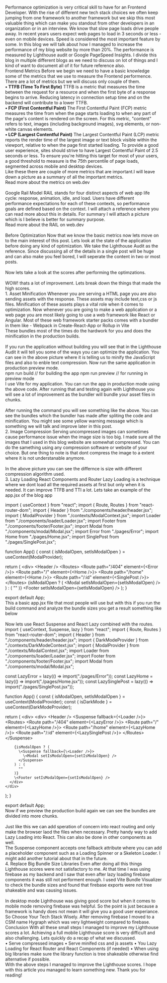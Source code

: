 <NormalText>Performance optimization is very critical skill to have for an Frontend Developer. With the rise of different new tech stack choices we often keep jumping from one framework to another framework but we skip this most valuable thing which can make you standout from other developers in an organization or in an interview. We know that slow page loads drive people away. In recent years users expect web pages to load in 3 seconds or less - even on mobile devices. Speed is considered the most important feature by some. In this blog we will talk about how I managed to increase the performance of my blog website by more than 20%. The performance is measured by Lighthouse audit or Google PageSpeed Insights. I divide this blog in multiple different blogs as we need to discuss on lot of things and I kind of want to document all of it for future reference also.</NormalText>
<br/>
<Heading>Frontend Metrics</Heading>
<NormalText>Before we begin we need to have a basic knowledge some of the metrics that we use to measure the Frontend performence. There are a lot of metrics but we will discuss only couple of them. </NormalText>
<br/>
<NormalText><strong><span>•</span>  TTFB (Time To First Byte)</strong></NormalText>
<NormalText>TTFB is a metric that measures the time between the request for a resource and when the first byte of a response begins to arrive. Reducing latency in connection setup time and on the backend will contribute to a lower TTFB.</NormalText>
<br/>
<NormalText><strong><span>•</span>  FCP (First Contentful Paint)</strong></NormalText>
<NormalText>The First Contentful Paint (FCP) metric measures the time from when the page starts loading to when any part of the page's content is rendered on the screen. For this metric, "content" refers to text, images (including background images), svg elements, or non-white canvas elements.</NormalText>
<br/>
<NormalText><strong><span>•</span>  LCP (Largest Contentful Paint)</strong></NormalText>
<NormalText>The Largest Contentful Paint (LCP) metric reports the render time of the largest image or text block visible within the viewport, relative to when the page first started loading. To provide a good user experience, sites should strive to have Largest Contentful Paint of 2.5 seconds or less. To ensure you're hitting this target for most of your users, a good threshold to measure is the 75th percentile of page loads, segmented across mobile and desktop devices.</NormalText>
<br/>
<NormalText>Like these there are couple of more metrics that are important.I will leave down a picture as a summary of all the important metrics.</NormalText>
<br/>
<ImageTag index="0" identifier="performance"></ImageTag>
<UrlTag data="https://web.dev/metrics/">Read more about the metrics on web.dev</UrlTag>
<br/>
<br/>
<Heading>Google Rail Model</Heading>
<NormalText>RAIL stands for four distinct aspects of web app life cycle: response, animation, idle, and load. Users have different performance expectations for each of these contexts, so performance goals are defined based on the context. I will attach a reference where you can read more about this in details. For summary I will attach a picture which is I believe is better for summary purpose.</NormalText>
<br/>
<ImageTag index="1" identifier="performance"></ImageTag>
<UrlTag data="https://web.dev/rail/">Read more about the RAIL on web.dev</UrlTag>
<br/>
<br/>
<Heading>Before Optimization</Heading>
<NormalText>Now that we know the basic metrics now lets move on to the main interest of this post. Lets look at the state of the application before doing any kind of optimization. We take the Lighthouse Audit as the reference. Since discussing all of the details in a single post will be huge and can also make you feel bored, I will seperate the content in two or most posts.</NormalText>
<br/>
<ImageTag index="2" identifier="performance"></ImageTag>
<br/>
<NormalText>Now lets take a look at the scores after performing the optimzations.</NormalText>
<br/>
<ImageTag index="3" identifier="performance"></ImageTag>
<br/>
<NormalText>WOW! thats a lot of improvement. Lets break down the things that made the high scores.</NormalText>
<br/>
<Heading><span>1</span>. Asset Minification</Heading>
<NormalText>Whenever you are serving a HTML page you are also sending assets with the response. These assets may include text,css or js files. Minification of these assets plays a vital role when it comes to optimization. Now whenever you are going to make a web application or a web page you are most likely going to use a web framework like React or Angular. Most of these web framework starter packs comes with a bundler in them like - <RoundedText>Webpack in Create-React-App</RoundedText> or <RoundedText>Rollup in Vite</RoundedText></NormalText>
<br/>
<NormalText>These bundles most of the times do the hardwork for you and does the minification in the production builds.</NormalText>
<br/>
<ImageTag index="4" identifier="performance"></ImageTag>
<br/>
<NormalText>If you run the application without building you will see that in the Lighthouse Audit it will tell you some of the ways you can optimize the application. You can see in the above picture where it is telling us to minify the JavaScript files and also to enble text compression.</NormalText>
<NormalText>Now run the same application in production preview mode.</NormalText>
<br/>
<Syntax language="jsx">
npm run build // for building the app
npm run preview // for running in preview mode
</Syntax>
<br/>
<NormalText>I use <RoundedText>Vite</RoundedText> for my application. You can run the app in production mode using the above code. After running that and testing again with Lighthouse you will see a lot of improvement as the bundler will bundle your asset files in chunks.</NormalText>
<br/>
<ImageTag index="5" identifier="performance"></ImageTag>
<br/>
<NormalText>After running the command you will see something like the above. You can see the bundles which the bundler has made after spliting the code and minification. You might see some yellow warning message which is something we will talk and improve later in this post.</NormalText>
<br/>
<Heading><span>2</span>. Image Compression</Heading>
<NormalText>Serving uncompressed images can sometimes cause performance issue when the image size is too big. I made sure all the images that I used in this blog website are somewhat compressed. You can do the samething using any compression software or website of your choice. But one thing to note is that dont compress the image to a extent where it is not understanable anymore.</NormalText>
<br/>
<ImageTag index="6" identifier="performance"></ImageTag>
<br/>
<NormalText>In the above picture you can see the differnce is size with different compression algorithm used.</NormalText>
<br/>
<Heading><span>3</span>. Lazy Loading React Components and Router</Heading>
<NormalText>Lazy Loading is a technique where we dont load all the required assets at first but only when it is needed. It can improve <RoundedText>TTFB</RoundedText> and <RoundedText>TTI</RoundedText> a lot. Lets take an example of the app.jsx of the blog app</NormalText>
<br/>
<Syntax language="jsx">

import { useContext } from "react";
import { Route, Routes } from "react-router-dom";
import { Header } from "./components/header/header.jsx";
import { ModalProvider } from "./contexts/ModalContext.jsx";
import Loader from "./components/loader/Loader.jsx";
import Footer from "./components/footer/Footer.jsx";
import Modal from "./components/modal/Modal.jsx";
import Error from "./pages/Error";
import Home from "./pages/Home.jsx";
import SinglePost from "./pages/SinglePost.jsx";

function App() {
  const { isModalOpen, setIsModalOpen } = useContext(ModalProvider);

  return (
    \<div>
      \<Header />
        \<Routes>
          \<Route path="/404" element={\<Error />}></Route>
          \<Route path="/" element={\<Home />}></Route>
          \<Route path="/home" element={\<Home />}></Route>
          \<Route path="/:id" element={\<SinglePost />}></Route>
        \</Routes>
      {isModalOpen ? (
          \<Modal setIsModalOpen={setIsModalOpen} />
      ) : (
        ""
      )}
      \<Footer setIsModalOpen={setIsModalOpen} />
    </div>
  );
}

export default App;
</Syntax>
<br/>
<NormalText>This a basic app.jsx file that most people will use but with this if you run the build command and analyze the bundle sizes you get a result something like below</NormalText>
<br/>
<ImageTag index="7" identifier="performance"></ImageTag>
<br/>
<NormalText>Now lets use React Suspense and React Lazy combined with the routes.</NormalText>
<br/>
<Syntax language="jsx">
import { useContext, Suspense, lazy } from "react";
import { Route, Routes } from "react-router-dom";
import { Header } from "./components/header/header.jsx";
import { DarkModeProvider } from "./contexts/DarkModeContext.jsx";
import { ModalProvider } from "./contexts/ModalContext.jsx";
import Loader from "./components/loader/Loader.jsx";
import Footer from "./components/footer/Footer.jsx";
import Modal from "./components/modal/Modal.jsx";

const LazyError = lazy(() => import("./pages/Error"));
const LazyHome = lazy(() => import("./pages/Home.jsx"));
const LazySinglePost = lazy(() => import("./pages/SinglePost.jsx"));

function App() {
  const { isModalOpen, setIsModalOpen } = useContext(ModalProvider);
  const { isDarkMode } = useContext(DarkModeProvider);

  return (
    \<div>
     \<div>
        \<Header />
        \<Suspense fallback={\<Loader />}>
          \<Routes>
            \<Route path="/404" element={\<LazyError />}></Route>
            \<Route path="/" element={\<LazyHome />}></Route>
            \<Route path="/home" element={\<LazyHome />}></Route>
            \<Route path="/:id" element={\<LazySinglePost />}></Route>
          \</Routes>
        \</Suspense>

        {isModalOpen ? (
          \<Suspense fallback={\<Loader />}>
            \<Modal setIsModalOpen={setIsModalOpen} />
          </Suspense>
        ) : (
          ""
        )}
        \<Footer setIsModalOpen={setIsModalOpen} />
      </div>
    </div>
  );
}

export default App;
</Syntax>
<br/>
<NormalText>Now if we preview the production build again we can see the bundles are divided into more chunks.</NormalText>
<br/>
<ImageTag index="8" identifier="performance"></ImageTag>
<br/>
<NormalText>Just like this we can add speration of concern into react routing and only make the browser laod the files when necessary. Pretty handy way to add Lazy Loading into React. This can also be done in other components as well.</NormalText>
<br/>
<NormalText>The Suspense component accepts one fallback attribute where you can add a placeholder component such as a <RoundedText>Loading Spinner</RoundedText> or a <RoundedText>Skeleton Loader</RoundedText>. I might add another tutorial about that in the future.</NormalText>
<br/>
<Heading><span>4</span>. Replace Big Bundle Size Libraries</Heading>
<NormalText>Even after doing all this things Lighthouse scores were not satisfactory to me. At that time I was using firebase as my backend and I saw that even after lazy loading firebase components it was still not performent enough. I used <RoundedText>Vite Bundle Visualizer</RoundedText> to check the bundle sizes and found that firebase exports were not tree shakeable and was causing issues.</NormalText>
<br/>
<ImageTag index="9" identifier="performance"></ImageTag>
<br/>
<NormalText>In desktop mode Lighthouse was giving good score but when it comes to mobile mode removing firebase was helpful. So the point is just because a framework is handy does not mean it will give you a good user experiance. So <RoundedText>Choose Your Tech Stack Wisely</RoundedText>. After removing firebase I moved to a CSM name Hygraph which was very lightweight compared to firebase.</NormalText>
<br/>
<Heading>Conclusion</Heading>
<NormalText>With all these small steps I managed to improve my Lighthouse scores a lot. Achieving a full mobile Lighthouse score is very difficult and also challenging. Lets quickly do a recap of what we discussed. </NormalText>
<br/>
<NormalText>• Serve compressed images</NormalText>
<NormalText>• Serve minifed css and js assets</NormalText>
<NormalText>• You Lazy Loading for React Router and React Components (if needed)</NormalText>
<NormalText>• When using big libraries make sure the library function is tree shakeable otherwise find alternative if possible.</NormalText>
<br/>
<NormalText>With the above steps I managed to improve the Lighthouse scores. I hope with this article you managed to learn something new. Thank you for reading! </NormalText>